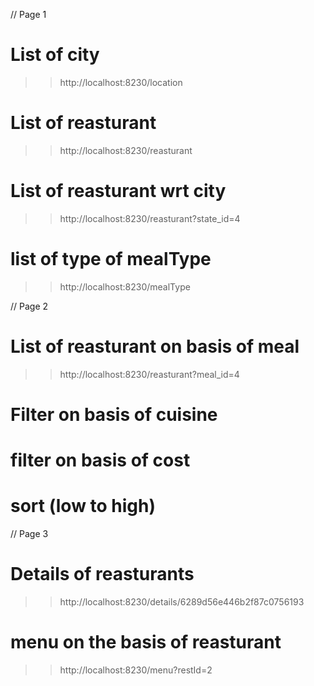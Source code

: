 // Page 1
# List of city
>>http://localhost:8230/location

# List of reasturant
>>http://localhost:8230/reasturant

# List of reasturant wrt city
>>http://localhost:8230/reasturant?state_id=4

# list of type of mealType
>> http://localhost:8230/mealType

// Page 2
# List of reasturant on basis of meal
>>http://localhost:8230/reasturant?meal_id=4

# Filter on basis of cuisine

# filter on basis of cost

# sort (low to high)

// Page 3 
 # Details of reasturants
 >> http://localhost:8230/details/6289d56e446b2f87c0756193

 # menu on the basis of reasturant
 >>http://localhost:8230/menu?restId=2

